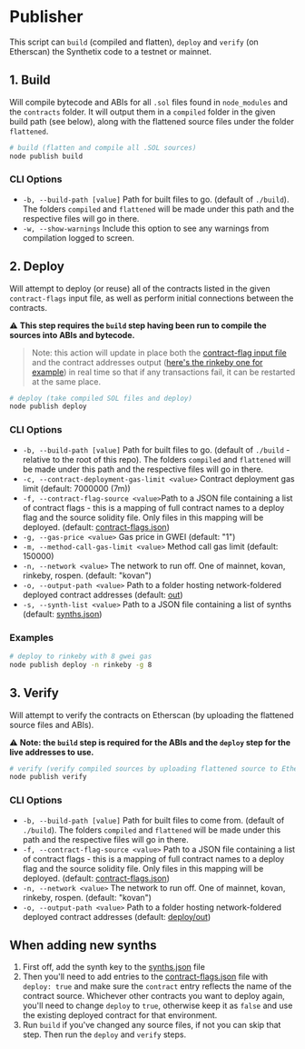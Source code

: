 # Publisher

This script can `build` (compiled and flatten), `deploy` and `verify` (on Etherscan) the Synthetix code to a testnet or mainnet.

## 1. Build

Will compile bytecode and ABIs for all `.sol` files found in `node_modules` and the `contracts` folder. It will output them in a `compiled` folder in the given build path (see below), along with the flattened source files under the folder `flattened`.

```bash
# build (flatten and compile all .SOL sources)
node publish build
```

### CLI Options

- `-b, --build-path [value]` Path for built files to go. (default of `./build`). The folders `compiled` and `flattened` will be made under this path and the respective files will go in there.
- `-w, --show-warnings` Include this option to see any warnings from compilation logged to screen.

## 2. Deploy

Will attempt to deploy (or reuse) all of the contracts listed in the given `contract-flags` input file, as well as perform initial connections between the contracts.

:warning: **This step requires the `build` step having been run to compile the sources into ABIs and bytecode.**

> Note: this action will update in place both the [contract-flag input file](contract-flags.json) and the contract addresses output ([here's the rinkeby one for example](out/rinkeby/contracts.json)) in real time so that if any transactions fail, it can be restarted at the same place.

```bash
# deploy (take compiled SOL files and deploy)
node publish deploy
```

### CLI Options

- `-b, --build-path [value]` Path for built files to go. (default of `./build` - relative to the root of this repo). The folders `compiled` and `flattened` will be made under this path and the respective files will go in there.
- `-c, --contract-deployment-gas-limit <value>` Contract deployment gas limit (default: 7000000 (7m))
- `-f, --contract-flag-source <value>`Path to a JSON file containing a list of contract flags - this is a mapping of full contract names to a deploy flag and the source solidity file. Only files in this mapping will be deployed. (default: [contract-flags.json](contract-flags.json))
- `-g, --gas-price <value>` Gas price in GWEI (default: "1")
- `-m, --method-call-gas-limit <value>` Method call gas limit (default: 150000)
- `-n, --network <value>` The network to run off. One of mainnet, kovan, rinkeby, rospen. (default: "kovan")
- `-o, --output-path <value>` Path to a folder hosting network-foldered deployed contract addresses (default: [out](out))
- `-s, --synth-list <value>` Path to a JSON file containing a list of synths (default: [synths.json](synths.json))

### Examples

```bash
# deploy to rinkeby with 8 gwei gas
node publish deploy -n rinkeby -g 8
```

## 3. Verify

Will attempt to verify the contracts on Etherscan (by uploading the flattened source files and ABIs).

:warning: **Note: the `build` step is required for the ABIs and the `deploy` step for the live addresses to use.**

```bash
# verify (verify compiled sources by uploading flattened source to Etherscan via their API)
node publish verify
```

### CLI Options

- `-b, --build-path [value]` Path for built files to come from. (default of `./build`). The folders `compiled` and `flattened` will be made under this path and the respective files will go in there.
- `-f, --contract-flag-source <value>` Path to a JSON file containing a list of contract flags - this is a mapping of full contract names to a deploy flag and the source solidity file. Only files in this mapping will be deployed. (default: [contract-flags.json](contract-flags.json))
- `-n, --network <value>` The network to run off. One of mainnet, kovan, rinkeby, rospen. (default: "kovan")
- `-o, --output-path <value>` Path to a folder hosting network-foldered deployed contract addresses (default: [deploy/out](deploy/out))

## When adding new synths

1. First off, add the synth key to the [synths.json](synths.json) file
2. Then you'll need to add entries to the [contract-flags.json](contract-flags.json) file with `deploy: true` and make sure the `contract` entry reflects the name of the contract source. Whichever other contracts you want to deploy again, you'll need to change `deploy` to `true`, otherwise keep it as `false` and use the existing deployed contract for that environment.
3. Run `build` if you've changed any source files, if not you can skip that step. Then run the `deploy` and `verify` steps.
